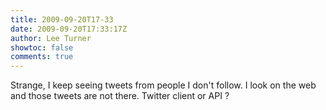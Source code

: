 ```yaml
---
title: 2009-09-20T17-33
date: 2009-09-20T17:33:17Z
author: Lee Turner
showtoc: false
comments: true
---
```


Strange, I keep seeing tweets from people I don't follow.  I look on the web and those tweets are not there. Twitter client or API ?

